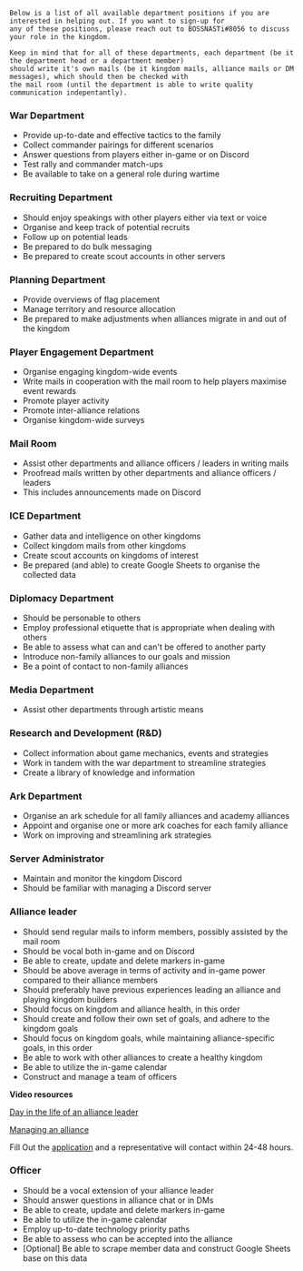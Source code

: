 ```
Below is a list of all available department positions if you are interested in helping out. If you want to sign-up for 
any of these positions, please reach out to BOSSNASTi#8056 to discuss your role in the kingdom. 
```

```
Keep in mind that for all of these departments, each department (be it the department head or a department member)
should write it's own mails (be it kingdom mails, alliance mails or DM messages), which should then be checked with 
the mail room (until the department is able to write quality communication indepentantly).
```

### War Department

- Provide up-to-date and effective tactics to the family
- Collect commander pairings for different scenarios
- Answer questions from players either in-game or on Discord
- Test rally and commander match-ups
- Be available to take on a general role during wartime

### Recruiting Department

- Should enjoy speakings with other players either via text or voice
- Organise and keep track of potential recruits
- Follow up on potential leads
- Be prepared to do bulk messaging
- Be prepared to create scout accounts in other servers

### Planning Department

- Provide overviews of flag placement
- Manage territory and resource allocation
- Be prepared to make adjustments when alliances migrate in and out of the kingdom

### Player Engagement Department

- Organise engaging kingdom-wide events
- Write mails in cooperation with the mail room to help players maximise event rewards
- Promote player activity
- Promote inter-alliance relations
- Organise kingdom-wide surveys

### Mail Room

- Assist other departments and alliance officers / leaders in writing mails
- Proofread mails written by other departments and alliance officers / leaders
- This includes announcements made on Discord

### ICE Department

- Gather data and intelligence on other kingdoms
- Collect kingdom mails from other kingdoms
- Create scout accounts on kingdoms of interest
- Be prepared (and able) to create Google Sheets to organise the collected data

### Diplomacy Department

- Should be personable to others
- Employ professional etiquette that is appropriate when dealing with others
- Be able to assess what can and can't be offered to another party
- Introduce non-family alliances to our goals and mission
- Be a point of contact to non-family alliances

### Media Department

- Assist other departments through artistic means

### Research and Development (R&D)

- Collect information about game mechanics, events and strategies
- Work in tandem with the war department to streamline strategies
- Create a library of knowledge and information

### Ark Department

- Organise an ark schedule for all family alliances and academy alliances
- Appoint and organise one or more ark coaches for each family alliance
- Work on improving and streamlining ark strategies

### Server Administrator

- Maintain and monitor the kingdom Discord
- Should be familiar with managing a Discord server

### Alliance leader

- Should send regular mails to inform members, possibly assisted by the mail room
- Should be vocal both in-game and on Discord
- Be able to create, update and delete markers in-game
- Should be above average in terms of activity and in-game power compared to their alliance members
- Should preferably have previous experiences leading an alliance and playing kingdom builders
- Should focus on kingdom and alliance health, in this order
- Should create and follow their own set of goals, and adhere to the kingdom goals
- Should focus on kingdom goals, while maintaining alliance-specific goals, in this order 
- Be able to work with other alliances to create a healthy kingdom
- Be able to utilize the in-game calendar
- Construct and manage a team of officers

__Video resources__

[Day in the life of an alliance leader](https://www.youtube.com/watch?v=97hzOCN5pV8)

[Managing an alliance](https://www.youtube.com/watch?v=sWNTCymh1-c)

Fill Out
the [application](https://docs.google.com/forms/d/e/1FAIpQLSd6olvtwcAp8HDftPg8JhlaoOOZoD5FQglQdmEdrfzZRQyRPA/viewform)
and a representative will contact within 24-48 hours.

### Officer

- Should be a vocal extension of your alliance leader
- Should answer questions in alliance chat or in DMs
- Be able to create, update and delete markers in-game
- Be able to utilize the in-game calendar
- Employ up-to-date technology priority paths
- Be able to assess who can be accepted into the alliance
- [Optional] Be able to scrape member data and construct Google Sheets base on this data